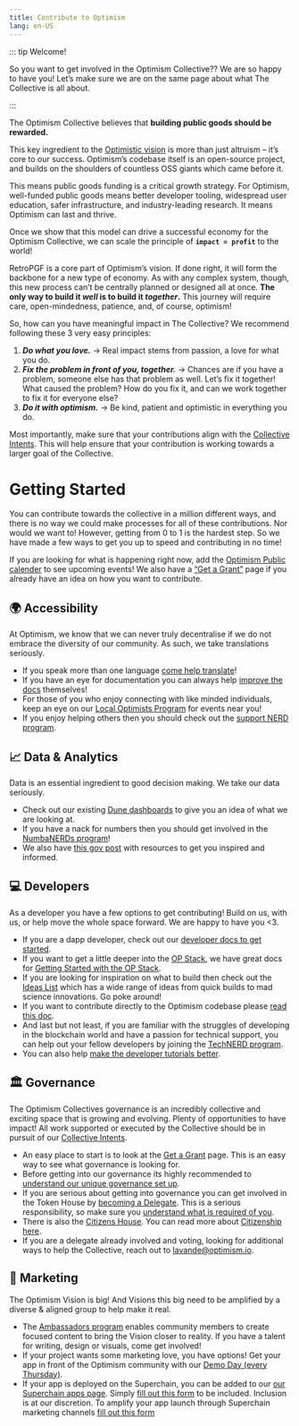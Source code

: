 ```yaml
---
title: Contribute to Optimism
lang: en-US
---
```


::: tip Welcome!

So you want to get involved in the Optimism Collective?? We are so happy to have you! Let’s make sure we are on the same page about what The Collective is all about.

:::

The Optimism Collective believes that **building public goods should be rewarded.** 

This key ingredient to the [Optimistic vision](https://www.optimism.io/vision) is more than just altruism – it’s core to our success. Optimism’s codebase itself is an open-source project, and builds on the shoulders of countless OSS giants which came before it.

This means public goods funding is a critical growth strategy. For Optimism, well-funded public goods means better developer tooling, widespread user education, safer infrastructure, and industry-leading research. It means Optimism can last and thrive.

Once we show that this model can drive a successful economy for the Optimism Collective, we can scale the principle of **`impact = profit`** to the world!

RetroPGF is a core part of Optimism’s vision. If done right, it will form the backbone for a new type of economy. As with any complex system, though, this new process can’t be centrally planned or designed all at once. **The only way to build it *well* is to build it *together*.** This journey will require care, open-mindedness, patience, and, of course, optimism!

So, how can you have meaningful impact in The Collective? We recommend following these 3 very easy principles:

1. ***Do what you love.*** → Real impact stems from passion, a love for what you do.
2. ***Fix the problem in front of you, together.*** → Chances are if you have a problem, someone else has that problem as well. Let’s fix it together! What caused the problem? How do you fix it, and can we work together to fix it for everyone else? 
3. ***Do it with optimism.*** → Be kind, patient and optimistic in everything you do. 

Most importantly, make sure that your contributions align with the [Collective Intents](https://gov.optimism.io/t/collective-intents/5874). This will help ensure that your contribution is working towards a larger goal of the Collective. 

# Getting Started

You can contribute towards the collective in a million different ways, and there is no way we could make processes for all of these contributions. Nor would we want to! However, getting from 0 to 1 is the hardest step. So we have made a few ways to get you up to speed and contributing in no time! 

If you are looking for what is happening right now, add the [Optimism Public calender](https://calendar.google.com/calendar/embed?src=c_4hui70itm089e7t8q50heh1kno%40group.calendar.google.com) to see upcoming events! We also have a [“Get a Grant”](../governance/get-a-grant.md) page if you already have an idea on how you want to contribute. 

## 🌍 Accessibility

At Optimism, we know that we can never truly decentralise if we do not embrace the diversity of our community. As such, we take translations seriously. 

* If you speak more than one language [come help translate](./contribution-path/translators.md)! 
* If you have an eye for documentation you can always help [improve the docs](https://github.com/ethereum-optimism/community-hub) themselves! 
* For those of you who enjoy connecting with like minded individuals, keep an eye on our [Local Optimists Program](./contribution-path/local-optimists.md) for events near you!
* If you enjoy helping others then you should check out the [support NERD program](./contribution-path/NERD-req.md).

## 📈 Data & Analytics

Data is an essential ingredient to good decision making. We take our data seriously. 

* Check out our existing [Dune dashboards](https://dune.com/optimismfnd) to give you an idea of what we are looking at. 
* If you have a nack for numbers then you should get involved in the [NumbaNERDs program](./contribution-path/numbaNERDs.md)!
* We also have [this gov post](https://gov.optimism.io/t/how-to-contribute-op-rewards-analytics/5975) with resources to get you inspired and informed.

## 💻 Developers

As a developer you have a few options to get contributing! Build on us, with us, or help move the whole space forward. We are happy to have you <3.

* If you are a dapp developer, check out our [developer docs to get started](../developers/README.md). 
* If you want to get a little deeper into the [OP Stack](https://stack.optimism.io/), we have great docs for [Getting Started with the OP Stack](https://stack.optimism.io/docs/build/getting-started/). 
* If you are looking for inspiration on what to build then check out the [Ideas List](https://github.com/orgs/ethereum-optimism/projects/31/views/3) which has a wide range of ideas from quick builds to mad science innovations. Go poke around! 
* If you want to contribute directly to the Optimism codebase please [read this doc](./technical-contributions.md).
* And last but not least, if you are familiar with the struggles of developing in the blockchain world and have a passion for technical support, you can help out your fellow developers by joining the [TechNERD program](./contribution-path/techNERDs.md). 
* You can also help [make the developer tutorials better](https://github.com/ethereum-optimism/optimism-tutorial). 

## 🏛️ Governance

The Optimism Collectives governance is an incredibly collective and exciting space that is growing and evolving. Plenty of opportunities to have impact! All work supported or executed by the Collective should be in pursuit of our [Collective Intents](https://gov.optimism.io/t/collective-intents/5874).

* An easy place to start is to look at the [Get a Grant](../governance/get-a-grant.md) page. This is an easy way to see what governance is looking for.
* Before getting into our governance its highly recommended to [understand our unique governance set up](../governance/README.md).
* If you are serious about getting into governance you can get involved in the Token House by [becoming a Delegate](../governance/delegate.md). This is a serious responsibility, so make sure you [understand what is required of you](../governance/existing-delegate.md).
* There is also the [Citizens House](../citizen-house/README.md). You can read more about [Citizenship here](../citizen-house/experimentation-with-citizenship.md). 
* If you are a delegate already involved and voting, looking for additional ways to help the Collective, reach out to lavande@optimism.io.

## 🫡 Marketing

The Optimism Vision is big! And Visions this big need to be amplified by a diverse & aligned group to help make it real. 

* The [Ambassadors program](./contribution-path/Ambassador-req.md) enables community members to create focused content to bring the Vision closer to reality. If you have a talent for writing, design or visuals, come get involved! 
* If your project wants some marketing love, you have options! Get your app in front of the Optimism community with our [Demo Day (every Thursday)](./demo-day.md).
* If your app is deployed on the Superchain, you can be added to our [our Superchain apps page](https://www.optimism.io/apps). Simply [fill out this form](https://share.hsforms.com/1hUEaGvsySTK9ccNBcNmjkwqoshb) to be included. Inclusion is at our discretion. To amplify your app launch through Superchain marketing channels [fill out this form](https://share.hsforms.com/1XHQ9Io_lT0-vf9nSVoUahQqoshb)
